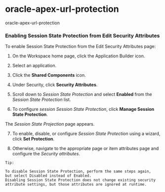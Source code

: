 # oracle-apex-url-protection
oracle-apex-url-protection

### Enabling Session State Protection from Edit Security Attributes
To enable Session State Protection from the Edit Security Attributes page:

1. On the Workspace home page, click the Application Builder icon.

2. Select an application.

3. Click the **Shared Components** icon.

4. Under Security, click **Security Attributes**.

5. Scroll down to *Session State Protection* and select **Enabled** from the *Session State Protection* list.

6. To configure *session Session State Protection*, click **Manage Session State Protection**.

The *Session State Projection* page appears.

7. To enable, disable, or configure *Session State Protection* using a wizard, click **Set Protection**.

8. Otherwise, navigate to the appropriate page or item attributes page and configure the *Security attributes*.

```
Tip:

To disable Session State Protection, perform the same steps again, 
but select Disabled instead of Enabled. 
Disabling Session State Protection does not change existing security 
attribute settings, but those attributes are ignored at runtime.
```

